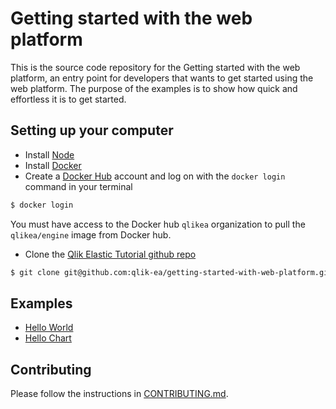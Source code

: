 # Getting started with the web platform

This is the source code repository for the Getting started with the web platform, an entry point for developers that wants to get started using the web platform. The purpose of the examples is to show how quick and effortless it is to get started.


## Setting up your computer
* Install [Node](https://nodejs.org)
* Install [Docker](https://docs.docker.com/engine/getstarted/step_one/)
* Create a [Docker Hub](https://hub.docker.com/) account and log on with the `docker login` command in your terminal

```bash
$ docker login
```
You must have access to the Docker hub `qlikea` organization to pull the `qlikea/engine` image from Docker hub.

* Clone the [Qlik Elastic Tutorial github repo](https://github.com/qlik-ea/getting-started-with-web-platform)

```bash
$ git clone git@github.com:qlik-ea/getting-started-with-web-platform.git
```

## Examples
- [Hello World](hello-world/README.md)
- [Hello Chart](hello-chart/README.md)

## Contributing
Please follow the instructions in [CONTRIBUTING.md](.github/CONTRIBUTING.md).
